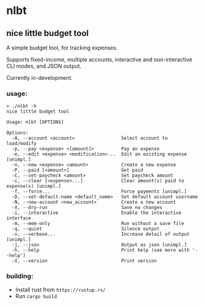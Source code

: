 # nlbt

## nice little budget tool

A simple budget tool, for tracking expenses.

Supports fixed-income, multiple accounts, interactive and non-interactive CLI modes, and JSON output.

Currently in-development.

### usage:

```
> ./nlbt -h
nice little budget tool

Usage: nlbt [OPTIONS]

Options:
  -A, --account <account>                 Select account to load/modify
  -p, --pay <expense> <[amount]>          Pay an expense
  -e, --edit <expense> <modification>...  Edit an existing expense [unimpl.]
  -n, --new <expense> <amount>            Create a new expense
  -P, --paid [<amount>]                   Get paid
  -C, --set-paycheck <amount>             Set paycheck amount
  -c, --clear [<expense>...]              Clear amount(s) paid to expense(s) [unimpl.]
  -f, --force...                          Force payments [unimpl.]
  -D, --set-default-name <default_name>   Set default account username
  -N, --new-account <new_account>         Create a new account
  -X, --dry-run                           Save no changes
  -i, --interactive                       Enable the interactive interface
  -m, --mem-only                          Run without a save file
  -q, --quiet                             Silence output
  -v, --verbose...                        Increase detail of output [unimpl.]
  -j, --json                              Output as json [unimpl.]
  -h, --help                              Print help (see more with '--help')
  -V, --version                           Print version
```

### building:

- Install rust from `https://rustup.rs/`
- Run `cargo build`
